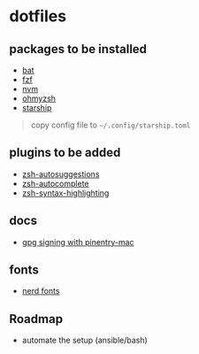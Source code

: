 # dotfiles

## packages to be installed
- [bat](https://github.com/sharkdp/bat?tab=readme-ov-file#on-macos-or-linux-via-homebrew)
- [fzf](https://github.com/junegunn/fzf?tab=readme-ov-file#using-homebrew)
- [nvm](https://github.com/nvm-sh/nvm?tab=readme-ov-file#installing-and-updating)
- [ohmyzsh](https://gist.github.com/n1snt/454b879b8f0b7995740ae04c5fb5b7df#install-oh-my-zsh)
- [starship](https://starship.rs/)
> copy config file to `~/.config/starship.toml`

## plugins to be added
- [zsh-autosuggestions](https://github.com/zsh-users/zsh-autosuggestions/blob/master/INSTALL.md#oh-my-zsh)
- [zsh-autocomplete](https://github.com/marlonrichert/zsh-autocomplete?tab=readme-ov-file#installation--setup)
- [zsh-syntax-highlighting](https://github.com/zsh-users/zsh-syntax-highlighting/blob/master/INSTALL.md#oh-my-zsh)

## docs
- [gpg signing with pinentry-mac](https://gist.github.com/troyfontaine/18c9146295168ee9ca2b30c00bd1b41e?permalink_comment_id=3660126)

## fonts
- [nerd fonts](https://www.nerdfonts.com/font-downloads)

## Roadmap
- automate the setup (ansible/bash)
